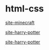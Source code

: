 # html-css
 
<a href="https://felipegod11.github.io/html-css/site-minecraft/minecraft.html">site-minecraft</a>

<a href="https://felipegod11.github.io/html-css/site-harry-potter/index.html">site-harry-potter</a>

<a href="https://felipegod11.github.io/html-css/La/index.html">site-harry-potter</a>

